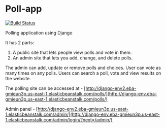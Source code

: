# Poll-app

[![Build Status](https://app.travis-ci.com/Avina20/Poll-app.svg?token=pVzjHqSvAuGeypphJkAN&branch=main)](https://app.travis-ci.com/github/Avina20/Poll-app)



Polling application using Django

It has 2 parts:

1. A public site that lets people view polls and vote in them.
2. An admin site that lets you add, change, and delete polls.

The admin can add, update or remove polls and choices. User can vote as many times on any polls. Users can search a poll, vote and view results on the website. 

The polling site can be accessed at - [http://django-env2.eba-gmieun3p.us-east-1.elasticbeanstalk.com/polls/](http://django-env.eba-gmieun3p.us-east-1.elasticbeanstalk.com/polls/)

Admin panel - [http://django-env2.eba-gmieun3p.us-east-1.elasticbeanstalk.com/admin/](http://django-env.eba-gmieun3p.us-east-1.elasticbeanstalk.com/admin/login/?next=/admin/)
